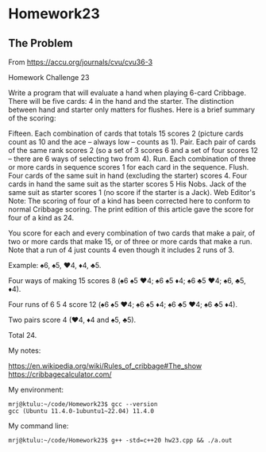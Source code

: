 # Homework23

## The Problem

From https://accu.org/journals/cvu/cvu36-3

Homework Challenge 23

Write a program that will evaluate a hand when playing 6-card Cribbage. There will be five cards: 4 in the hand and the starter. The distinction between hand and starter only matters for flushes. Here is a brief summary of the scoring:

Fifteen. Each combination of cards that totals 15 scores 2 (picture cards count as 10 and the ace – always low – counts as 1).
Pair. Each pair of cards of the same rank scores 2 (so a set of 3 scores 6 and a set of four scores 12 – there are 6 ways of selecting two from 4).
Run. Each combination of three or more cards in sequence scores 1 for each card in the sequence.
Flush. Four cards of the same suit in hand (excluding the starter) scores 4.
Four cards in hand the same suit as the starter scores 5
His Nobs. Jack of the same suit as starter scores 1 (no score if the starter is a Jack).
Web Editor's Note: The scoring of four of a kind has been corrected here to conform to normal Cribbage scoring. The print edition of this article gave the score for four of a kind as 24.

You score for each and every combination of two cards that make a pair, of two or more cards that make 15, or of three or more cards that make a run. Note that a run of 4 just counts 4 even though it includes 2 runs of 3.

Example: ♠6, ♠5, ♥4, ♦4, ♣5.

Four ways of making 15 scores 8 (♠6 ♠5 ♥4; ♠6 ♠5 ♦4; ♠6 ♣5 ♥4; ♠6, ♣5, ♦4).

Four runs of 6 5 4 score 12 (♠6 ♠5 ♥4; ♠6 ♠5 ♦4; ♠6 ♣5 ♥4; ♠6 ♣5 ♦4).

Two pairs score 4 (♥4, ♦4 and ♠5, ♣5).

Total 24.


My notes:

https://en.wikipedia.org/wiki/Rules_of_cribbage#The_show
https://cribbagecalculator.com/

My environment:
```
mrj@ktulu:~/code/Homework23$ gcc --version
gcc (Ubuntu 11.4.0-1ubuntu1~22.04) 11.4.0
```

My command line:
```
mrj@ktulu:~/code/Homework23$ g++ -std=c++20 hw23.cpp && ./a.out
```

